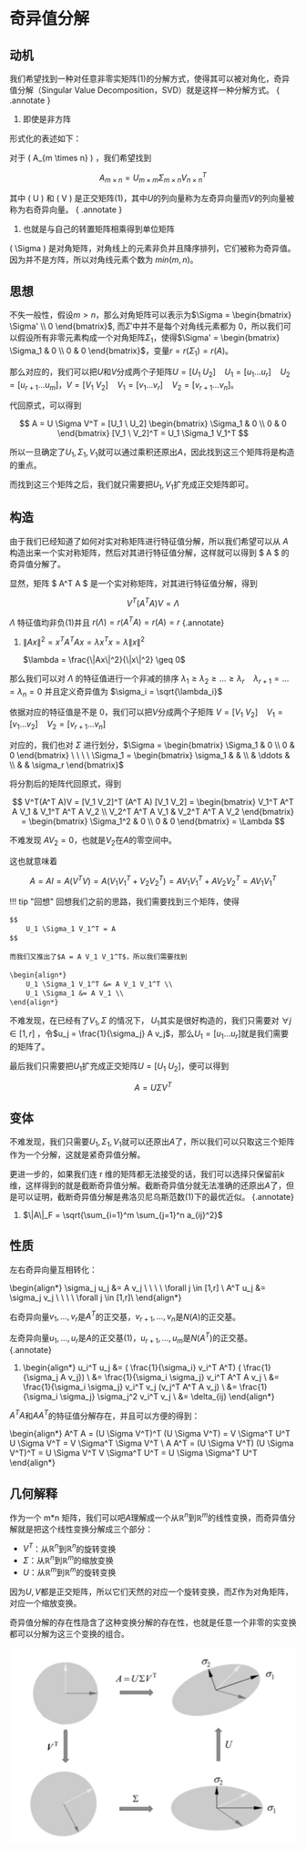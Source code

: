 # 奇异值分解

## 动机

我们希望找到一种对任意非零实矩阵(1)的分解方式，使得其可以被对角化，奇异值分解（Singular Value Decomposition，SVD）就是这样一种分解方式。
{ .annotate }

1.  即使是非方阵

形式化的表述如下：

对于 \( A_{m \times n} \) ，我们希望找到

$$
    A_{m \times n} = U_{m \times m} \Sigma_{m \times n} V_{n \times n}^T
$$

其中 \( U \) 和 \( V \) 是正交矩阵(1)，其中$U$的列向量称为左奇异向量而$V$的列向量被称为右奇异向量。
{ .annotate }

1.  也就是与自己的转置矩阵相乘得到单位矩阵

\( \Sigma \) 是对角矩阵，对角线上的元素非负并且降序排列，它们被称为奇异值。因为并不是方阵，所以对角线元素个数为 $min(m,n)$。

## 思想

不失一般性，假设$m>n$，那么对角矩阵可以表示为$\Sigma = \begin{bmatrix} \Sigma' \\ 0 \end{bmatrix}$, 而$\Sigma'$中并不是每个对角线元素都为 0，所以我们可以假设所有非零元素构成一个对角矩阵$\Sigma_1$，使得$\Sigma' = \begin{bmatrix} \Sigma_1 & 0 \\ 0 & 0 \end{bmatrix}$，变量$r = r(\Sigma_1) = r(A)$。

那么对应的，我们可以把$U$和$V$分成两个子矩阵$U = [U_1 \ U_2] \ \ \ \ U_1 = [ u_1 \dots u_r] \ \ \ \ U_2 = [u_{r+1} \dots u_m]$，$V = [V_1 \ V_2] \ \ \ \ V_1 = [ v_1 \dots v_r] \ \ \ \ V_2 = [v_{r+1} \dots v_n]$。

代回原式，可以得到

$$
    A = U \Sigma V^T = [U_1 \ U_2] \begin{bmatrix} \Sigma_1 & 0 \\ 0 & 0 \end{bmatrix} [V_1 \ V_2]^T = U_1 \Sigma_1 V_1^T
$$

所以一旦确定了$U_1, \Sigma_1, V_1$就可以通过乘积还原出$A$，因此找到这三个矩阵将是构造的重点。

而找到这三个矩阵之后，我们就只需要把$U_1,V_1$扩充成正交矩阵即可。

## 构造

由于我们已经知道了如何对实对称矩阵进行特征值分解，所以我们希望可以从 $A$ 构造出来一个实对称矩阵，然后对其进行特征值分解，这样就可以得到 $ A $ 的奇异值分解了。

显然，矩阵 $ A^T A $ 是一个实对称矩阵，对其进行特征值分解，得到

$$
    V^T (A^T A) V = \Lambda
$$

$\Lambda$ 特征值均非负(1)并且 $r(\Lambda) = r(A^T A) = r(A) = r$
{.annotate}

1.  $\|Ax\|^2 = x^T A^T A x = \lambda x^T x = \lambda \|x\|^2$

    $\lambda = \frac{\|Ax\|^2}{\|x\|^2} \geq 0$

那么我们可以对 $\Lambda$ 的特征值进行一个非减的排序 $\lambda_1 \geq \lambda_2 \geq \dots \geq \lambda_r \ \ \ \ \lambda_{r+1} = \dots = \lambda_n = 0$  并且定义奇异值为 $\sigma_i = \sqrt{\lambda_i}$

依据对应的特征值是不是 0，我们可以把$V$分成两个子矩阵 $V = [V_1 \ V_2] \ \ \ \ V_1 = [ v_1 \dots v_2] \ \ \ \ V_2 = [v_{r+1} \dots v_n]$

对应的，我们也对 $\Sigma$ 进行划分，$\Sigma = \begin{bmatrix} \Sigma_1 & 0 \\ 0 & 0 \end{bmatrix} \ \ \ \ \Sigma_1 = \begin{bmatrix} \sigma_1 & & \\ & \ddots & \\ & & \sigma_r \end{bmatrix}$

将分割后的矩阵代回原式，得到

$$
    V^T(A^T A)V = [V_1 V_2]^T (A^T A) [V_1 V_2] = \begin{bmatrix} V_1^T A^T A V_1 & V_1^T A^T A V_2 \\ V_2^T A^T A V_1 & V_2^T A^T A V_2 \end{bmatrix} = \begin{bmatrix} \Sigma_1^2 & 0 \\ 0 & 0 \end{bmatrix} = \Lambda
$$

不难发现 $AV_2 = 0$，也就是$V_2$在$A$的零空间中。

这也就意味着

$$
    A = A I = A(V^T V) = A (V_1 V_1^T + V_2 V_2^T) = A V_1 V_1^T + A V_2 V_2^T = A V_1 V_1^T
$$

!!! tip "回想"
    回想我们之前的思路，我们需要找到三个矩阵，使得

    $$
        U_1 \Sigma_1 V_1^T = A
    $$

    而我们又推出了$A = A V_1 V_1^T$，所以我们需要找到

    \begin{align*}
        U_1 \Sigma_1 V_1^T &= A V_1 V_1^T \\
        U_1 \Sigma_1 &= A V_1 \\
    \end{align*}

不难发现，在已经有了$V_1, \Sigma$ 的情况下， $U_1$其实是很好构造的，我们只需要对 $\forall j \in [1,r]$ ，令$u_j = \frac{1}{\sigma_j} A v_j$，那么$U_1 = [u_1 \dots u_r]$就是我们需要的矩阵了。

最后我们只需要把$U_1$扩充成正交矩阵$U = [U_1 \ U_2]$，便可以得到

$$
    A = U \Sigma V^T
$$

## 变体

不难发现，我们只需要$U_1, \Sigma_1, V_1$就可以还原出$A$了，所以我们可以只取这三个矩阵作为一个分解，这就是紧奇异值分解。

更进一步的，如果我们连 r 维的矩阵都无法接受的话，我们可以选择只保留前$k$维，这样得到的就是截断奇异值分解。截断奇异值分就无法准确的还原出$A$了，但是可以证明，截断奇异值分解是弗洛贝尼乌斯范数(1)下的最优近似。
{.annotate}

1.  $\|A\|_F = \sqrt{\sum_{i=1}^m \sum_{j=1}^n a_{ij}^2}$

## 性质

左右奇异向量互相转化：

\begin{align*}
    \sigma_j u_j &= A v_j  \ \ \ \ \forall j \in [1,r] \\
    A^T u_j &= \sigma_j v_j \ \ \ \ \forall j \in [1,r]\\
\end{align*}

右奇异向量$v_1, \dots, v_r$是$A^T$的正交基，$v_{r+1}, \dots, v_n$是$N(A)$的正交基。

左奇异向量$u_1, \dots, u_r$是$A$的正交基(1)，$u_{r+1}, \dots, u_m$是$N(A^T)$的正交基。
{.annotate}

1.  \begin{align*}
        u_i^T u_j  &= ( \frac{1}{\sigma_i} v_i^T A^T) ( \frac{1}{\sigma_j A v_j}) \\
                    &= \frac{1}{\sigma_i \sigma_j} v_i^T A^T A v_j \\
                    &= \frac{1}{\sigma_i \sigma_j} v_i^T v_j (v_j^T A^T A v_j) \\
                    &= \frac{1}{\sigma_i \sigma_j} \sigma_j^2 v_i^T v_j \\
                    &= \delta_{ij}
    \end{align*}

$A^T A$和$A A^T$的特征值分解存在，并且可以方便的得到：

\begin{align*}
    A^T A = (U \Sigma V^T)^T (U \Sigma V^T) = V \Sigma^T U^T U \Sigma V^T = V \Sigma^T \Sigma V^T \\
    A A^T = (U \Sigma V^T) (U \Sigma V^T)^T = U \Sigma V^T V \Sigma^T U^T = U \Sigma \Sigma^T U^T
\end{align*}

## 几何解释

作为一个 m*n 矩阵，我们可以吧$A$理解成一个从$\mathbb{R}^n$到$\mathbb{R}^m$的线性变换，而奇异值分解就是把这个线性变换分解成三个部分：

-   $V^T$：从$\mathbb{R}^n$到$\mathbb{R}^n$的旋转变换
-   $\Sigma$：从$\mathbb{R}^n$到$\mathbb{R}^m$的缩放变换
-   $U$：从$\mathbb{R}^m$到$\mathbb{R}^m$的旋转变换

因为$U,V$都是正交矩阵，所以它们天然的对应一个旋转变换，而$\Sigma$作为对角矩阵，对应一个缩放变换。

奇异值分解的存在性隐含了这种变换分解的存在性，也就是任意一个非零的实变换都可以分解为这三个变换的组合。

![](images/SVD/image.png#pic)


